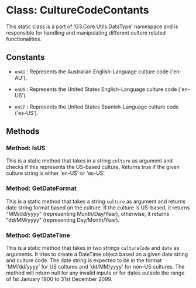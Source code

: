 # Class: CultureCodeContants

This static class is a part of 'G3.Core.Utils.DataType' namespace and is responsible for handling and manipulating different culture related functionalities.

## Constants

- `enAU` : Represents the Australian English-Language culture code ('en-AU').

- `enUS`  : Represents the United States English-Language culture code ('en-US').

- `enSP` : Represents the United States Spanish-Language culture code ('es-US').

## Methods

### Method: IsUS

This is a static method that takes in a string `culture` as argument and checks if this represents the US-based culture. Returns true if the given culture string is either 'en-US' or 'es-US'.

### Method: GetDateFormat

This is a static method that takes a string `culture` as argument and returns date string format based on the culture. If the culture is US-based, it returns "MM/dd/yyyy" (representing Month/Day/Year), otherwise, it returns "dd/MM/yyyy" (representing Day/Month/Year).

### Method: GetDateTime

This is a static method that takes in two strings `cultureCode` and `date` as arguments. It tries to create a DateTime object based on a given date string and culture code. The date string is expected to be in the format 'MM/dd/yyyy' for US cultures and 'dd/MM/yyyy' for non-US cultures. The method will return null for any invalid inputs or for dates outside the range of 1st January 1900 to 31st December 2099.